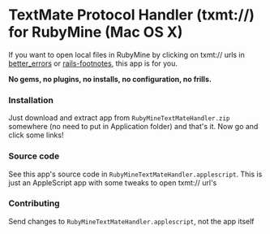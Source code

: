 TextMate Protocol Handler (txmt://) for RubyMine (Mac OS X)
=============

If you want to open local files in RubyMine by clicking on txmt:// urls in [better_errors](https://github.com/charliesome/better_errors) or [rails-footnotes](https://github.com/josevalim/rails-footnotes), this app is for you.

**No gems, no plugins, no installs, no configuration, no frills.**

### Installation

Just download and extract app from `RubyMineTextMateHandler.zip` somewhere (no need to put in Application folder) and that's it. Now go and click some links!

### Source code

See this app's source code in `RubyMineTextMateHandler.applescript`. This is just an AppleScript app with some tweaks to open txmt:// url's

### Contributing

Send changes to `RubyMineTextMateHandler.applescript`, not the app itself
